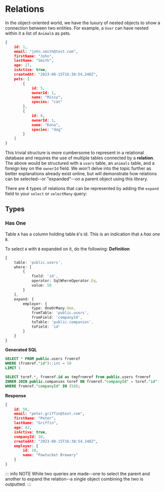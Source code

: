 # Relations

In the object-oriented world, we have the luxury of nested objects to show a connection between two entities. For example, a `User` can have nested within it a list of `Animal`s as pets.

```json
{
    id: 1,
    email: "john.smith@test.com",
    firstName: "John",
    lastName: "Smith",
    age: 27,
    isActive: true,
    createdAt: "2023-08-15T16:38:54.248Z",
    pets: [
        {
            id: 5,
            ownerId: 1,
            name: "Missy",
            species: "cat"
        },
        {
            id: 8,
            ownerId: 1,
            name: "Kona",
            species: "dog"
        }
    ]
}
```

This trivial structure is more cumbersome to represent in a relational database and requires the use of multiple tables connected by a **relation**. The above would be structured with a `users` table, an `animals` table, and a foreign key on the `ownerId` field. We won't delve into the topic further as better explanations already exist online, but will demonstrate how relations can be selected--or "expanded"--on a parent object using this library.

There are 4 types of relations that can be represented by adding the `expand` field to your `select` or `selectMany` query:

## Types

### Has One

Table `A` has a column holding table `B`'s id. This is an indication that `A` *has one* `B`.

To select `A` with `B` expanded on it, do the following:
**Definition**
```ts
{
    table: 'public.users',
    where: [
        {
            field: 'id',
            operator: SqlWhereOperator.Eq,
            value: 50
        }
    ],
    expand: {
        employer: {
            type: OneOrMany.One,
            fromTable: 'public.users',
            fromField: 'companyId',
            toTable: 'public.companies',
            toField: 'id'
        }
    }
}
```
**Generated SQL**
```sql
SELECT * FROM public.users fromref
WHERE (fromref."id")::int = 50
LIMIT 1

SELECT toref.*, fromref.id as tmpfromref from public.users fromref 
INNER JOIN public.companies toref ON fromref."companyId" = toref."id" 
WHERE fromref."companyId" IN (50);
```
**Response**
```json
{
    id: 50,
    email: "peter.griffin@test.com",
    firstName: "Peter",
    lastName: "Griffin",
    age: 42,
    isActive: true,
    companyId: 10,
    createdAt: "2023-08-15T16:38:54.248Z",
    employer: {
        id: 10,
        name: "Pawtucket Brewery"
    }
}
```
::: info NOTE
While two queries are made--one to select the parent and another to expand the relation--a single object combining the two is outputted.
:::